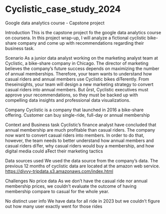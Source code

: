 # Cyclistic_case_study_2024
Google data analytics course - Capstone project

Introduction
This is the capstone project fo the google data analytics course on coursera. In this project wrap-up, I will analyze a fictional cyclistic bike-share company
and come up with recommendations regarding their business task.

Scenario
As a junior data analyst working on the marketing analyst team at Cyclistic, a bike-share company in Chicago. 
The director of marketing believes the company’s future success depends on maximizing the number of annual memberships. Therefore, your team wants to
understand how casual riders and annual members use Cyclistic bikes diŦerently. From theseinsights, your team will design a new marketing strategy 
to convert casual riders into annual members. But ůrst, Cyclistic executives must approve your recommendations, so they must be
backed up with compelling data insights and professional data visualizations.

Company
Cyclistic is a company that launched in 2016 a bike-share offering. Customer can buy single-ride, full-day or annual membership 

Context and Business task
Cyclistic’s finance analyst have concluded that annual membership are much profitable than casual riders. The company now want to convert casual riders into members. 
In order to do that, however, the team needs to better understand how annual members and casual riders diŦer, why casual riders would buy a membership, and how digital media could aŦect their marketing tactics

Data sources used
We used the data source from the company’s data. The previous 12 months of cyclistic data are located at the amazon web service. 
https://divvy-tripdata.s3.amazonaws.com/index.html

Challenges
No price data
As we don’t have the casual ride nor annual membership prices, we couldn’t evaluate the outcome of having membership compare to casual for the whole year.

No distinct user info 
We have data for all ride in 2023 but we couldn’t figure out how many user exactly went for those rides







